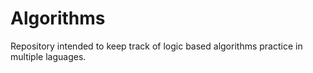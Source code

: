 # Algorithms

Repository intended to keep track of logic based algorithms practice in multiple laguages.
